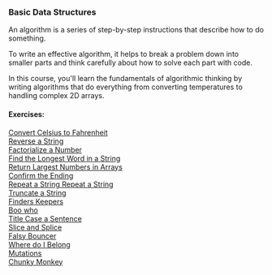 ### Basic Data Structures

An algorithm is a series of step-by-step instructions that describe how to do something.

To write an effective algorithm, it helps to break a problem down into smaller parts and think carefully about how to solve each part with code.

In this course, you'll learn the fundamentals of algorithmic thinking by writing algorithms that do everything from converting temperatures to handling complex 2D arrays.

#### Exercises:

[Convert Celsius to Fahrenheit<br />][1]
[Reverse a String<br />][2]
[Factorialize a Number<br />][3]
[Find the Longest Word in a String<br />][4]
[Return Largest Numbers in Arrays<br />][5]
[Confirm the Ending<br />][6]
[Repeat a String Repeat a String<br />][7]
[Truncate a String<br />][8]
[Finders Keepers<br />][9]
[Boo who<br />][10]
[Title Case a Sentence<br />][11]
[Slice and Splice<br />][12]
[Falsy Bouncer<br />][13]
[Where do I Belong<br />][14]
[Mutations<br />][15]
[Chunky Monkey<br />][16]


[1]: https://github.com/Krasipeace/JavaScript-Algorithms-and-Data-Structures---freecodecamp.org/blob/main/Basic%20Algorithm%20Scripting/1.%20Convert%20Celsius%20To%20Farenheit.js
[2]: https://github.com/Krasipeace/JavaScript-Algorithms-and-Data-Structures---freecodecamp.org/blob/main/Basic%20Algorithm%20Scripting/2.%20Reverse%20a%20String.js
[3]: https://github.com/Krasipeace/JavaScript-Algorithms-and-Data-Structures---freecodecamp.org/blob/main/Basic%20Algorithm%20Scripting/3.%20Factorialize%20a%20Number.js
[4]: https://github.com/Krasipeace/JavaScript-Algorithms-and-Data-Structures---freecodecamp.org/blob/main/Basic%20Algorithm%20Scripting/4.%20Find%20the%20Longest%20Word%20in%20a%20String.js
[5]: https://github.com/Krasipeace/JavaScript-Algorithms-and-Data-Structures---freecodecamp.org/blob/main/Basic%20Algorithm%20Scripting/5.%20Return%20Largest%20Numbers%20in%20Arrays.js
[6]: https://github.com/Krasipeace/JavaScript-Algorithms-and-Data-Structures---freecodecamp.org/blob/main/Basic%20Algorithm%20Scripting/6.%20Confirm%20the%20Ending.js
[7]: https://github.com/Krasipeace/JavaScript-Algorithms-and-Data-Structures---freecodecamp.org/blob/main/Basic%20Algorithm%20Scripting/7.%20Repeat%20a%20String%20Repeat%20a%20String.js
[8]: https://github.com/Krasipeace/JavaScript-Algorithms-and-Data-Structures---freecodecamp.org/blob/main/Basic%20Algorithm%20Scripting/8.%20Truncate%20a%20String.js
[9]: https://github.com/Krasipeace/JavaScript-Algorithms-and-Data-Structures---freecodecamp.org/blob/main/Basic%20Algorithm%20Scripting/9.%20Finders%20Keepers.js
[10]: https://github.com/Krasipeace/JavaScript-Algorithms-and-Data-Structures---freecodecamp.org/blob/main/Basic%20Algorithm%20Scripting/10.%20Boo%20Who.js
[11]: https://github.com/Krasipeace/JavaScript-Algorithms-and-Data-Structures---freecodecamp.org/blob/main/Basic%20Algorithm%20Scripting/11.%20Title%20Case%20a%20Sentence.js
[12]: https://github.com/Krasipeace/JavaScript-Algorithms-and-Data-Structures---freecodecamp.org/blob/main/Basic%20Algorithm%20Scripting/12.%20Slice%20and%20Splice.js
[13]: https://github.com/Krasipeace/JavaScript-Algorithms-and-Data-Structures---freecodecamp.org/blob/main/Basic%20Algorithm%20Scripting/13.%20Falsy%20Bouncer.js
[14]: https://github.com/Krasipeace/JavaScript-Algorithms-and-Data-Structures---freecodecamp.org/blob/main/Basic%20Algorithm%20Scripting/14.%20Where%20do%20I%20Belong.js
[15]: https://github.com/Krasipeace/JavaScript-Algorithms-and-Data-Structures---freecodecamp.org/blob/main/Basic%20Algorithm%20Scripting/15.%20Mutations.js
[16]: https://github.com/Krasipeace/JavaScript-Algorithms-and-Data-Structures---freecodecamp.org/blob/main/Basic%20Algorithm%20Scripting/16.%20Chunky%20Monkey.js